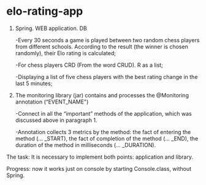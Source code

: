 # elo-rating-app
1. Spring. WEB application. DB

    -Every 30 seconds a game is played between two random chess players from different schools. According to the result (the winner is chosen randomly), their Elo rating is calculated;
    
    -For chess players CRD (From the word CRUD). R as a list;
    
    -Displaying a list of five chess players with the best rating change in the last 5 minutes;

2. The monitoring library (jar) contains and processes the @Monitoring annotation (“EVENT_NAME")
    
    -Connect in all the “important” methods of the application, which was discussed above in paragraph 1.
    
    -Annotation collects 3 metrics by the method: the fact of entering the method (... _START), the fact of completion of the method (... _END), the duration of the method in milliseconds (... _DURATION).

The task: It is necessary to implement both points: application and library.

Progress: now it works just on console by starting Console.class, without Spring.

